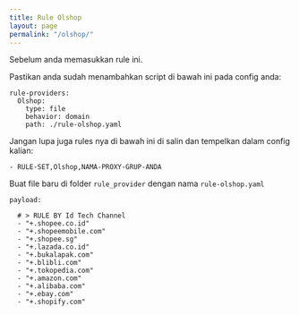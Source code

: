 ```yaml
---
title: Rule Olshop
layout: page
permalink: "/olshop/"
---
```


Sebelum anda memasukkan rule ini.

Pastikan anda sudah menambahkan script di bawah ini pada config anda:

```
rule-providers:
  Olshop:
    type: file
    behavior: domain
    path: ./rule-olshop.yaml
```

Jangan lupa juga rules nya di bawah ini di salin dan tempelkan dalam config kalian:

```
- RULE-SET,Olshop,NAMA-PROXY-GRUP-ANDA
```

Buat file baru di folder `rule_provider` dengan nama `rule-olshop.yaml`

```
payload:

  # > RULE BY Id Tech Channel
  - "+.shopee.co.id"
  - "+.shopeemobile.com"
  - "+.shopee.sg"
  - "+.lazada.co.id"
  - "+.bukalapak.com"
  - "+.blibli.com"
  - "+.tokopedia.com"
  - "+.amazon.com"
  - "+.alibaba.com"
  - "+.ebay.com"
  - "+.shopify.com"
```